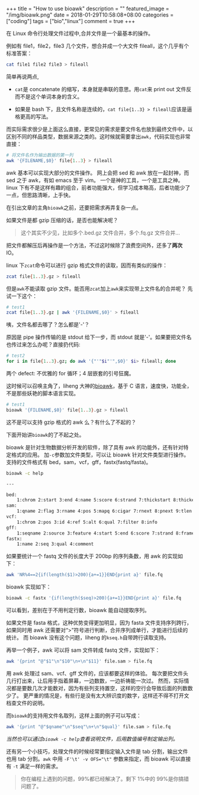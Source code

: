 +++
title = "How to use bioawk"
description = ""
featured_image = "/img/bioawk.png"
date = 2018-01-29T10:58:08+08:00
categories = ["coding"]
tags = ["bio","linux"]
comment = true
+++

在 Linux 命令行处理文件过程中,合并文件是一个最基本的操作。

例如有 file1，file2，file3 几个文件，想合并成一个大文件 fileall，这个几乎有个标准答案：

```bash
cat file1 file2 file3 > fileall
```

简单再说两点,

- `cat`是 concatenate 的缩写，本身就是串联的意思。用`cat`来 print out 文件反而不是这个单词本身的含义。

- 如果是 bash 下，且文件名称是连续的，`cat file{1..3} > fileall`应该是逼格更高的写法。

而实际需求很少是上面这么直接，更常见的需求是要文件名也放到最终文件中，以区别不同的样品类型，数据来源之类的。这时候就需要拿出`awk`，代码实现也非常直接：

```bash
# 将文件名作为输出数据的第一列
awk '{FILENAME,$0}' file{1..3} > fileall
```

awk 基本可以实现大部分的文件操作。
网上会把 sed 和 awk 放在一起封神，而 sed 之于 awk，有如 emacs 至于 vim。
一个是神的工具，一个是工具之神。
linux 下有不是这样有趣的组合，前者功能强大，但学习成本略高，后者功能少了一点，但思路清晰，上手快。

在引出文章的主角`bioawk`之前，还要把需求再弄复杂一点。

如果文件是都 gzip 压缩的话，是否也能解决呢？

> 这个其实不少见，比如多个.bed.gz 文件合并，多个.fq.gz 文件合并...

把文件都解压后再操作是一个方法，不过这时候除了浪费空间外，还多了**两次**IO。

linux 下`zcat`命令可以进行 gzip 格式文件的读取，因而有类似的操作：

```bash
zcat file{1..3}.gz > fileall
```

但是`awk`不能读取 gzip 文件。能否用`zcat`加上`awk`来实现带上文件名的合并呢？
先试一下这个：

```bash
# test1
zcat file{1..3}.gz | awk '{FILENAME,$0}' > fileall
```

咦，文件名都去哪了？怎么都是'-'？

原因是 pipe 操作传输的是 stdout 给下一步，而 stdout 就是'-'。如果要把文件名也传过来怎么办呢？直接扔代码:

```bash
# test2
for i in file{1..3}.gz; do awk '{"'"$i"'",$0}' $i> fileall; done
```

两个 defect: 不优雅的 for 循环；4 层嵌套的引号狂魔。

这时候可以召唤主角了，liheng 大神的[bioawk](https://github.com/lh3/bioawk)，基于 C 语言，速度快，功能全，不是那些妖艳的脚本语言实现。

```bash
# test1
bioawk '{FILENAME,$0}' file{1..3}.gz > fileall
```

这不是可以支持 gzip 格式的 awk 么？有什么了不起的？

下面开始讲`bioawk`的了不起之处。

bioawk 是针对生物数据分析开发的软件，除了具有 awk 的功能外，还有针对特定格式的应用。
加`-c`参数加文件类型，可以让 bioawk 针对文件类型进行操作。
支持的文件格式有 bed，sam，vcf，gff，fastx(fastq/fasta)。

```bash
bioawk -c help

---

bed:
	1:chrom 2:start 3:end 4:name 5:score 6:strand 7:thickstart 8:thickend 9:rgb 10:blockcount 11:blocksizes 12:blockstarts
sam:
	1:qname 2:flag 3:rname 4:pos 5:mapq 6:cigar 7:rnext 8:pnext 9:tlen 10:seq 11:qual
vcf:
	1:chrom 2:pos 3:id 4:ref 5:alt 6:qual 7:filter 8:info
gff:
	1:seqname 2:source 3:feature 4:start 5:end 6:score 7:strand 8:frame 9:attribute
fastx:
	1:name 2:seq 3:qual 4:comment

```

如果要统计一个 fastq 文件的长度大于 200bp 的序列条数，用 awk 的实现如下：

```bash
awk 'NR%4==2{if(length($1)>200){a+=1}}END{print a}' file.fq
```

bioawk 实现如下：

```bash
bioawk -c fastx '{if(length($seq)>200){a+=1}}END{print a}' file.fq
```

可以看到，差别在于不用判定行数，bioawk 能自动提取序列。

如果文件是 fasta 格式，这种优势变得更加明显，因为 fasta 文件支持序列跨行，如果同时用 awk 还需要对“>”符号进行判断，合并序列成单行，才能进行后续的统计。
而 bioawk 没有这个问题，liheng 的`kseq.h`自带跨行读取支持。

再举一个例子，awk 可以将 sam 文件转成 fastq 文件，实现如下：

```bash
awk '{print "@"$1"\n"$10"\n+\n"$11}' file.sam > file.fq
```

用 awk 处理过 sam、vcf、gff 文件的，应该都要这样的体验。
每次要把文件头几行打出来，让后用手指着屏幕，一边数数，一边祈祷能一次过。
然而，实际情况都是要数几次才能数对，因为有些列支持置空，这样的空行会导致后面的列数数少了。
更严重的情况是，有些行是没有太大辨识度的数字，这样还不得不打开文档查文件的说明。

而`bioawk`的支持用文件名取列，这样上面的例子可以写成：

```bash
awk '{print "@"$qname"\n"$seq"\n+\n"$qual}' file.sam > file.fq
```

_当然也可以通过`bioawk -c help`查看说明文件，后用数值编号制定输出列。_

还有另一个小技巧，处理文件的时候经常要指定输入文件是 tab 分割，输出文件也用 tab 分割。`awk` 中用 `-F'\t' -v OFS="\t"` 参数来指定，而 bioawk 可以直接有 `-t` 满足一样的需求。

> 你在编程上遇到的问题，99%都已经解决了。剩下 1%中的 99%是你搞错问题了。
